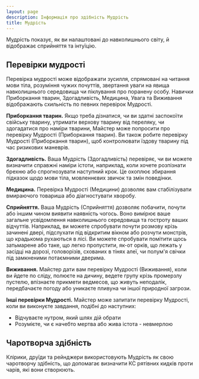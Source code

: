 ```yaml
---
layout: page
description: Інформація про здібність Мудрість
title: Мудрість
---
```


Мудрість показує, як ви налаштовані до навколишнього світу, й відображає сприйняття та інтуїцію.

## Перевірки мудрості
Перевірка мудрості може відображати зусилля, спрямовані на читання мови тіла, розуміння чужих почуттів, звертання уваги на явища навколишнього середовища чи піклування про поранену особу. Навички Приборкання тварин, Здогадливість, Медицина, Увага та Виживання відображають схильність по певних перевірок Мудрості.

**Приборкання тварин.** Якщо треба дізнатися, чи ви здатні заспокоїти свійську тварину, утримати верхову тварину від переляку, чи здогадатися про наміри тварини, Майстер може попросити про перевірку Мудрості (Приборкання тварин). Ви також робите перевірку Мудрості (Приборкання тварин), щоб контролювати їздову тварину під час ризикових маневрів.

**Здогадливість.** Ваша Мудрість (Здогадливість) перевіряє, чи ви можете визначити справжні наміри істоти, наприклад, коли хочете розпізнати брехню або спрогнозувати наступний крок. Це охоплює збирання підказок щодо мови тіла, мовленнєвих звичок та змін поведінки.

**Медицина.** Перевірка Мудрості (Медицини) дозволяє вам стабілізувати вмираючого товариша або діагностувати хворобу.

**Сприйняття.** Ваша Мудрість (Сприйняття) дозволяє побачити, почути або іншим чином виявити наявність чогось. Воно вимірює ваше загальне усвідомлення навколишнього середовища та гостроту ваших відчуттів. Наприклад, ви можете спробувати почути розмову крізь зачинені двері, підслухати під відкритим вікном або розчути монстрів, що крадькома рухаються в лісі. Ви можете спробувати помітити щось затьмарене або таке, що легко пропустити, як-от орків, що лежать у засідці на дорозі, головорізів, схованих в тінях алеї, чи полум'я свічки під замкненими потаємними дверима.

**Виживання.** Майстер дати вам перевірку Мудрості (Виживання), коли ви йдете по сліду, полюєте на дичину, ведете групу крізь промерзлу пустелю, впізнаєте прикмети ведмесов, що живуть неподалік, передбачаєте погоду або уникаєте пливуна чи іншої природної загрози.

**Інші перевірки Мудрості.** Майстер може запитати перевірку Мудрості, коли ви виконуєте завдання, подібні до наступних:

* Відчуваєте нутром, який шлях дій обрати
* Розумієте, чи є начебто мертва або жива істота - невмерлою

## Чаротворча здібність
Клірики, друїди та рейнджери використовують Мудрість як свою чаротворчу здібність, що допомагає визначити КС рятівних кидків проти чарів, які вони створюють.

